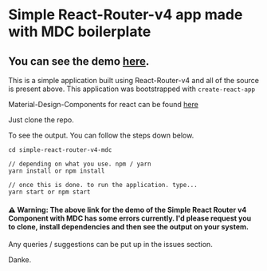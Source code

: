 # Simple React-Router-v4 app made with MDC boilerplate

## You can see the demo [here](https://codesandbox.io/s/8nrz8o6x00).

This is a simple application built using React-Router-v4 and all of the source is present above.
This application was bootstrapped with ```create-react-app```

Material-Design-Components for react can be found [here](https://github.com/material-components/material-components-web-react)

Just clone the repo.

To see the output. You can follow the steps down below.

```text
cd simple-react-router-v4-mdc

// depending on what you use. npm / yarn
yarn install or npm install

// once this is done. to run the application. type...
yarn start or npm start
```

#### ⚠ Warning: The above link for the demo of the Simple React Router v4 Component with MDC has some errors currently. I'd please request you to clone, install dependencies and then see the output on your system.

Any queries / suggestions can be put up in the issues section.

Danke.